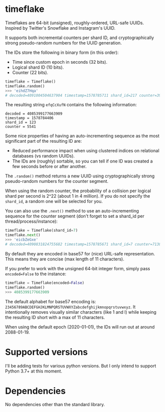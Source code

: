 # timeflake
Timeflakes are 64-bit (unsigned), roughly-ordered, URL-safe UUIDs. Inspired by Twitter's Snowflake and Instagram's UUID.

It supports both incremental counters per shard ID, and cryptographically strong pseudo-random numbers for the UUID generation.

The IDs store the following in binary form (in this order):
- Time since custom epoch in seconds (32 bits).
- Logical shard ID (10 bits).
- Counter (22 bits).

```python
timeflake = Timeflake()
timeflake.random()
>>> 'eihdZ7Hqa'
# decoded=4091004504637904 timestamp=1578785711 shard_id=217 counter=393680
```

The resulting string `efqCcXufN` contains the following information:
```
decoded = 4085399177663909
timestamp = 1578784406
shard_id = 123
counter = 5541
```

Some nice properties of having an auto-incrementing sequence as the most significant part of the resulting ID are:
- Reduced performance impact when using clustered indices on relational databases (vs random UUIDs).
- The IDs are (roughly) sortable, so you can tell if one ID was created a few seconds before or after another.

The `.random()` method returns a new UUID using cryptographically strong pseudo-random numbers for the counter segment.

When using the random counter, the probability of a collision per logical shard per second is 2^22 (about 1 in 4 million). If you do not specify the `shard_id`, a random one will be selected for you.

You can also use the `.next()` method to use an auto-incrementing sequence for the counter segment (don't forget to set a shard_id per thread/process/instance):

```python
timeflake = Timeflake(shard_id=7)
timeflake.next()
>>> 'eicbZeGxe'
# decoded=4090831824755682 timestamp=1578785671 shard_id=7 counter=7138
```


By default they are encoded in base57 for (nice) URL-safe representation. This means they are concise (max length of 11 characters).

If you prefer to work with the unsigned 64-bit integer form, simply pass `encoded=False` to the instance:

```python
timeflake = Timeflake(encoded=False)
timeflake.random()
>>> 4085399177663909
```

The default alphabet for base57 encoding is: `23456789ABCDEFGHJKLMNPQRSTUVWXYZabcdefghijkmnopqrstuvwxyz`. It intentionally removes visually similar characters (like 1 and l) while keeping the resulting ID short with a max of 11 characters.

When using the default epoch (2020-01-01), the IDs will run out at around 2088-01-19.

# Supported versions
I'll be adding tests for various python versions. But I only intend to support Python 3.7+ at this moment.

# Dependencies
No dependencies other than the standard library.